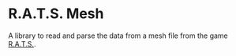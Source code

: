 # R.A.T.S. Mesh
A library to read and parse the data from a mesh file from the game [R.A.T.S.](https://store.steampowered.com/app/553440).
